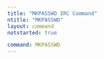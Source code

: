 ```yaml
---
title: "MKPASSWD IRC Command"
ntitle: "MKPASSWD"
layout: command
notstarted: true

command: MKPASSWD
---
```


